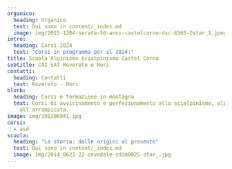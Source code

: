 ```yaml
---
organico:
  heading: Organico
  text: Qui sono in content/_index.md
  image: img/2015-1204-serata-50-anni-castelcorno-dsc-8365-2star_1.jpeg
intro:
  heading: Corsi 2024
  text: "Corsi in programma per il 2024:"
title: Scuola Alpinismo Scialpinismo Castel Corno
subtitle: CAI SAT Rovereto e Mori
contatti:
  heading: Contatti
  text: Rovereto - Mori
blurb:
  heading: Corsi e formazione in montagna
  text: Corsi di avvicinamento e perfezionamento allo scialpinismo, alpinismo e
    all'arrampicata.
image: img/191206941.jpg
corsi:
  - asd
scuola:
  heading: "La storia: dalle origini al presente"
  text: Qui sono in content/_index.md
  image: img/2014_0621-22-cevedale-sdim0025-star_.jpg
---
```

